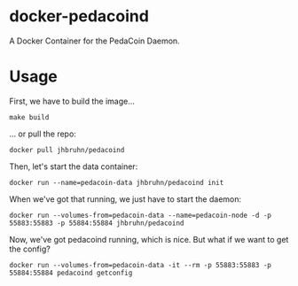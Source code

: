 # docker-pedacoind
A Docker Container for the PedaCoin Daemon.

# Usage
First, we have to build the image... 

```
make build
```

... or pull the repo:

```
docker pull jhbruhn/pedacoind
```

Then, let's start the data container:

```
docker run --name=pedacoin-data jhbruhn/pedacoind init
```

When we've got that running, we just have to start the daemon:

```
docker run --volumes-from=pedacoin-data --name=pedacoin-node -d -p 55883:55883 -p 55884:55884 jhbruhn/pedacoind
```

Now, we've got pedacoind running, which is nice. But what if we want to get the config?

```
docker run --volumes-from=pedacoin-data -it --rm -p 55883:55883 -p 55884:55884 pedacoind getconfig
```
